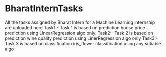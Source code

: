 # BharatInternTasks
All the tasks assigned by Bharat Intern for a Machine Learning internship are uploaded here 
Task1:- Task 1 is based on prediction house price prediction using LinearRegression algo only.
Task2:- Task 2 is based on prediction  wine quality prediction using LinerRegression algo only
Task3:- Task 3 is based on classification iris_flower classification using any sutiable algo

